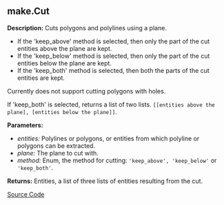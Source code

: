 ## make.Cut  
  
  
**Description:** Cuts polygons and polylines using a plane.


- If the 'keep\_above' method is selected, then only the part of the cut entities above the plane are kept.
- If the 'keep\_below' method is selected, then only the part of the cut entities below the plane are kept.
- If the 'keep\_both' method is selected, then both the parts of the cut entities are kept.


Currently does not support cutting polygons with holes.


If 'keep\_both' is selected, returns a list of two lists.
`[[entities above the plane], [entities below the plane]]`.  
  
**Parameters:**  
  * *entities:* Polylines or polygons, or entities from which polyline or polygons can be extracted.  
  * *plane:* The plane to cut with.  
  * *method:* Enum, the method for cutting: `'keep_above', 'keep_below'` or `'keep_both'`.  
  
**Returns:** Entities, a list of three lists of entities resulting from the cut.  

[Source Code](https://github.com/design-automation/mobius-sim-funcs/blob/main/src/modules/functions/make/Cut.ts) 